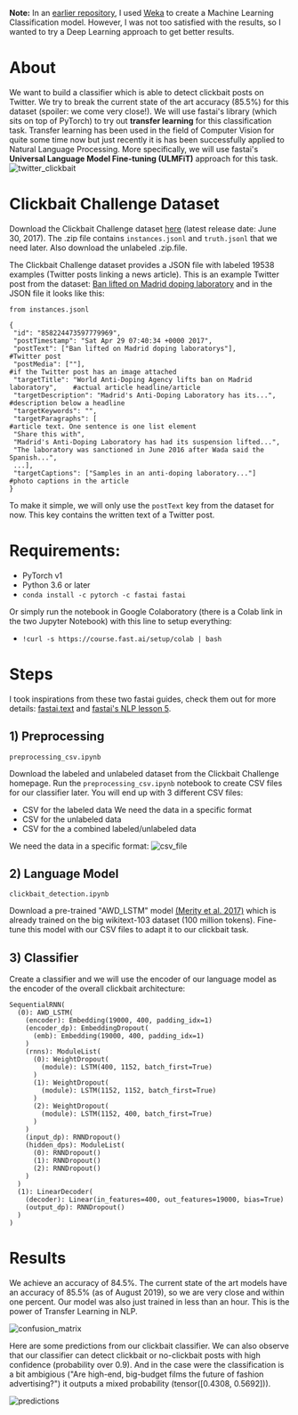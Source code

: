 **Note:** In an [earlier repository](https://github.com/magicaltrap/clickbait_weka, "clickbait_weka"), I used [Weka](https://www.cs.waikato.ac.nz/ml/index.html "Weka Homepage") to create a Machine Learning Classification model. However, I was not too satisfied with the results, so I wanted to try a Deep Learning approach to get better results.

# About
We want to build a classifier which is able to detect clickbait posts on Twitter. We try to break the current state of the art accuracy (85.5%) for this dataset (spoiler: we come very close!). We will use fastai's library (which sits on top of PyTorch) to try out **transfer learning** for this classification task. Transfer learning has been used in the field of Computer Vision for quite some time now but just recently it is has been successfully applied to Natural Language Processing. More specifically, we will use fastai's **Universal Language Model Fine-tuning (ULMFiT)** approach for this task. 
![twitter_clickbait](./images/)


# Clickbait Challenge Dataset
Download the Clickbait Challenge dataset [here](https://www.clickbait-challenge.org "Clickbait Challenge") (latest release date: June 30, 2017). The .zip file contains `instances.jsonl` and `truth.jsonl` that we need later. Also download the unlabeled .zip.file.

The Clickbait Challenge dataset provides a JSON file with labeled 19538 examples (Twitter posts linking a news article). This is an example Twitter post from the dataset: [Ban lifted on Madrid doping laboratory](https://twitter.com/bbcworld/status/858224473597779969?lang=en "Twitter Post") and in the JSON file it looks like this:

```
from instances.jsonl

{
 "id": "858224473597779969",
 "postTimestamp": "Sat Apr 29 07:40:34 +0000 2017",
 "postText": ["Ban lifted on Madrid doping laboratorys"],                     #Twitter post
 "postMedia": [""],                                                           #if the Twitter post has an image attached 
 "targetTitle": "World Anti-Doping Agency lifts ban on Madrid laboratory",    #actual article headline/article
 "targetDescription": "Madrid's Anti-Doping Laboratory has its...",           #description below a headline
 "targetKeywords": "",
 "targetParagraphs": [                                                        #article text. One sentence is one list element
 "Share this with", 
 "Madrid's Anti-Doping Laboratory has had its suspension lifted...", 
 "The laboratory was sanctioned in June 2016 after Wada said the Spanish...",
 ...],
 "targetCaptions": ["Samples in an anti-doping laboratory..."]                #photo captions in the article 
} 

```
To make it simple, we will only use the `postText` key from the dataset for now. This key contains the written text of a Twitter post.

# Requirements:

* PyTorch v1
* Python 3.6 or later
* `conda install -c pytorch -c fastai fastai`

Or simply run the notebook in Google Colaboratory (there is a Colab link in the two Jupyter Notebook) with this line to setup everything:
* `!curl -s https://course.fast.ai/setup/colab | bash`


# Steps

I took inspirations from these two fastai guides, check them out for more details: [fastai.text](https://docs.fast.ai/text.html, "fastai.text") and [fastai's NLP lesson 5](https://github.com/fastai/course-nlp/blob/master/5-nn-imdb.ipynb, "fastai NLP lesson 5").

## 1) Preprocessing
`preprocessing_csv.ipynb`

Download the labeled and unlabeled dataset from the Clickbait Challenge homepage. Run the `preprocessing_csv.ipynb` notebook to create CSV files for our classifier later. You will end up with 3 different  CSV files:
* CSV for the labeled data We need the data in a specific format
* CSV for the unlabeled data
* CSV for the a combined labeled/unlabeled data

We need the data in a specific format:
![csv_file](./images/)

## 2) Language Model
`clickbait_detection.ipynb`

Download a pre-trained "AWD_LSTM" model [(Merity et al. 2017)](https://arxiv.org/abs/1708.02182, "AWD_LSTM") which is already trained on the big wikitext-103 dataset (100 million tokens). Fine-tune this model with our CSV files to adapt it to our clickbait task. 

## 3) Classifier
Create a classifier and we will use the encoder of our language model as the encoder of the overall clickbait architecture:

```
SequentialRNN(
  (0): AWD_LSTM(
    (encoder): Embedding(19000, 400, padding_idx=1)
    (encoder_dp): EmbeddingDropout(
      (emb): Embedding(19000, 400, padding_idx=1)
    )
    (rnns): ModuleList(
      (0): WeightDropout(
        (module): LSTM(400, 1152, batch_first=True)
      )
      (1): WeightDropout(
        (module): LSTM(1152, 1152, batch_first=True)
      )
      (2): WeightDropout(
        (module): LSTM(1152, 400, batch_first=True)
      )
    )
    (input_dp): RNNDropout()
    (hidden_dps): ModuleList(
      (0): RNNDropout()
      (1): RNNDropout()
      (2): RNNDropout()
    )
  )
  (1): LinearDecoder(
    (decoder): Linear(in_features=400, out_features=19000, bias=True)
    (output_dp): RNNDropout()
  )
)

```

# Results
We achieve an accuracy of 84.5%. The current state of the art models have an accuracy of 85.5% (as of August 2019), so we are very close and within one percent. Our model was also just trained in less than an hour. This is the power of Transfer Learning in NLP.

![confusion_matrix](./images/)

Here are some predictions from our clickbait classifier. We can also observe that our classifier can detect clickbait or no-clickbait posts with high confidence (probability over 0.9). And in the case were the classification is a bit ambigious ("Are high-end, big-budget films the future of fashion advertising?") it outputs a mixed probability (tensor([0.4308, 0.5692])).

![predictions](./images/)
